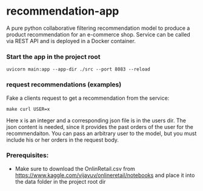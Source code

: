 # recommendation-app
A pure python collaborative filtering recommendation model to produce a product recommendation for an e-commerce shop. Service can be called via REST API and is deployed in a Docker container.   

### Start the app in the project root 
 ```uvicorn main:app --app-dir ./src --port 8083 --reload```
### request recommendations (examples)

Fake a clients request to get a recommendation from the service:

```make curl USER=x```

Here x is an integer and a corresponding json file is in the users dir. The json content is needed, since it provides the past orders of the user for the recommendaiton. You can pass an arbitrary user to the model, but you must include his or her orders in the request body.


### Prerequisites:
- Make sure to download the OnlinRetail.csv from https://www.kaggle.com/vijayuv/onlineretail/notebooks and place it into the data folder in the project root dir